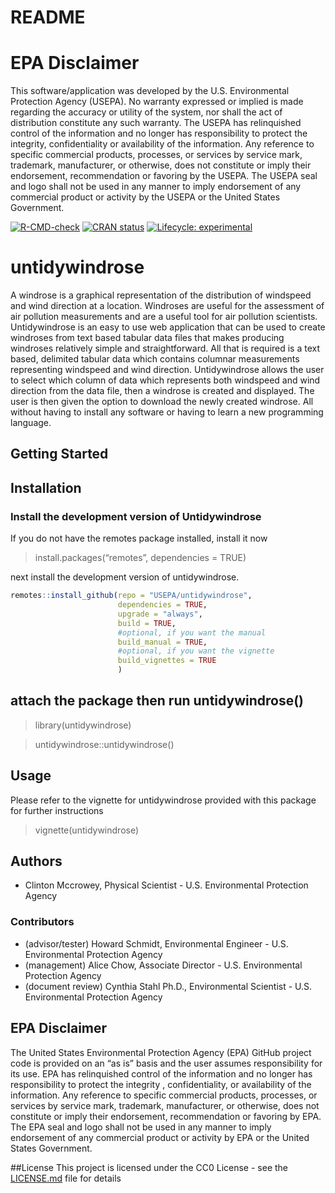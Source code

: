 README
================

# EPA Disclaimer

This software/application was developed by the U.S. Environmental
Protection Agency (USEPA). No warranty expressed or implied is made
regarding the accuracy or utility of the system, nor shall the act of
distribution constitute any such warranty. The USEPA has relinquished
control of the information and no longer has responsibility to protect
the integrity, confidentiality or availability of the information. Any
reference to specific commercial products, processes, or services by
service mark, trademark, manufacturer, or otherwise, does not constitute
or imply their endorsement, recommendation or favoring by the USEPA. The
USEPA seal and logo shall not be used in any manner to imply endorsement
of any commercial product or activity by the USEPA or the United States
Government.

<!-- badges: start -->

[![R-CMD-check](https://github.com/USEPA/untidywindrose/workflows/R-CMD-check/bade.svg)](https://github.com/USEPA/untidywindrose/actions)
[![CRAN
status](https://www.r-pkg.org/badges/version/untidywindrose)](https://CRAN.R-project.org/package=untidywindrose)
[![Lifecycle:
experimental](https://img.shields.io/badge/lifecycle-experimental-orange.svg)](https://lifecycle.r-lib.org/articles/stages.html#experimental)
<!-- badges: end -->

# untidywindrose

A windrose is a graphical representation of the distribution of
windspeed and wind direction at a location. Windroses are useful for the
assessment of air pollution measurements and are a useful tool for air
pollution scientists. Untidywindrose is an easy to use web application
that can be used to create windroses from text based tabular data files
that makes producing windroses relatively simple and straightforward.
All that is required is a text based, delimited tabular data which
contains columnar measurements representing windspeed and wind
direction. Untidywindrose allows the user to select which column of data
which represents both windspeed and wind direction from the data file,
then a windrose is created and displayed. The user is then given the
option to download the newly created windrose. All without having to
install any software or having to learn a new programming language.

## Getting Started

## Installation

### Install the development version of Untidywindrose

If you do not have the remotes package installed, install it now

> install.packages(“remotes”, dependencies = TRUE)

next install the development version of untidywindrose.

``` r
remotes::install_github(repo = "USEPA/untidywindrose",
                        dependencies = TRUE,
                        upgrade = "always",
                        build = TRUE,
                        #optional, if you want the manual
                        build_manual = TRUE,
                        #optional, if you want the vignette
                        build_vignettes = TRUE
                        )
```

## attach the package then run untidywindrose()

> library(untidywindrose)

> untidywindrose::untidywindrose()

## Usage

Please refer to the vignette for untidywindrose provided with this
package for further instructions

> vignette(untidywindrose)

## Authors

-   Clinton Mccrowey, Physical Scientist - U.S. Environmental Protection
    Agency

### Contributors

-   (advisor/tester) Howard Schmidt, Environmental Engineer - U.S.
    Environmental Protection Agency
-   (management) Alice Chow, Associate Director - U.S. Environmental
    Protection Agency
-   (document review) Cynthia Stahl Ph.D., Environmental Scientist -
    U.S. Environmental Protection Agency

## EPA Disclaimer

The United States Environmental Protection Agency (EPA) GitHub project
code is provided on an “as is” basis and the user assumes responsibility
for its use. EPA has relinquished control of the information and no
longer has responsibility to protect the integrity , confidentiality, or
availability of the information. Any reference to specific commercial
products, processes, or services by service mark, trademark,
manufacturer, or otherwise, does not constitute or imply their
endorsement, recommendation or favoring by EPA. The EPA seal and logo
shall not be used in any manner to imply endorsement of any commercial
product or activity by EPA or the United States Government.

\#\#License This project is licensed under the CC0 License - see the
[LICENSE.md](LICENSE.md) file for details
